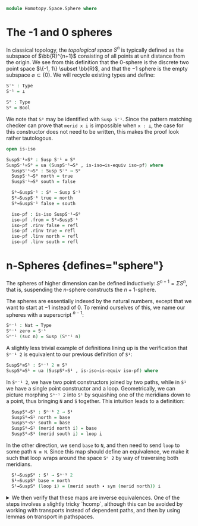 <!--
```agda
open import 1Lab.Prelude

open import Homotopy.Space.Suspension
open import Homotopy.Space.Circle
```
-->

```agda
module Homotopy.Space.Sphere where
```

# The -1 and 0 spheres

In classical topology, the _topological space_ $S^n$ is typically
defined as the subspace of $\bb{R}^{n+1}$ consisting of all points
at unit distance from the origin. We see from this definition that the
$0$-sphere is the discrete two point space $\{-1, 1\} \subset \bb{R}$,
and that the $-1$ sphere is the empty subspace $\varnothing \subset \{0\}$.
We will recycle existing types and define:

```agda
S⁻¹ : Type
S⁻¹ = ⊥

S⁰ : Type
S⁰ = Bool
```

We note that `S⁰` may be identified with `Susp S⁻¹`. Since the pattern
matching checker can prove that `merid x i` is impossible when `x : ⊥`,
the case for this constructor does not need to be written, this makes
the proof look rather tautologous.

```agda
open is-iso

SuspS⁻¹≃S⁰ : Susp S⁻¹ ≡ S⁰
SuspS⁻¹≃S⁰ = ua (SuspS⁻¹→S⁰ , is-iso→is-equiv iso-pf) where
  SuspS⁻¹→S⁰ : Susp S⁻¹ → S⁰
  SuspS⁻¹→S⁰ north = true
  SuspS⁻¹→S⁰ south = false

  S⁰→SuspS⁻¹ : S⁰ → Susp S⁻¹
  S⁰→SuspS⁻¹ true = north
  S⁰→SuspS⁻¹ false = south

  iso-pf : is-iso SuspS⁻¹→S⁰
  iso-pf .from = S⁰→SuspS⁻¹
  iso-pf .rinv false = refl
  iso-pf .rinv true = refl
  iso-pf .linv north = refl
  iso-pf .linv south = refl
```

# n-Spheres {defines="sphere"}

The spheres of higher dimension can be defined inductively:
$S^{n + 1} = \Sigma S^n$, that is, suspending the $n$-sphere constructs
the $n+1$-sphere.

The spheres are essentially indexed by the natural numbers, except that
we want to start at $-1$ instead of $0$. To remind ourselves of this,
we name our spheres with a superscript $^{n-1}$:

```agda
Sⁿ⁻¹ : Nat → Type
Sⁿ⁻¹ zero = S⁻¹
Sⁿ⁻¹ (suc n) = Susp (Sⁿ⁻¹ n)
```

A slightly less trivial example of definitions lining up is the verification
that `Sⁿ⁻¹ 2` is equivalent to our previous definition of `S¹`:

```agda
SuspS⁰≡S¹ : Sⁿ⁻¹ 2 ≡ S¹
SuspS⁰≡S¹ = ua (SuspS⁰→S¹ , is-iso→is-equiv iso-pf) where
```

In `Sⁿ⁻¹ 2`, we have two point constructors joined by two paths, while in
`S¹` we have a single point constructor and a loop. Geometrically, we
can picture morphing `Sⁿ⁻¹ 2` into `S¹` by squashing one of the meridians
down to a point, thus bringing `N` and `S` together. This intuition leads
to a definition:

```agda
  SuspS⁰→S¹ : Sⁿ⁻¹ 2 → S¹
  SuspS⁰→S¹ north = base
  SuspS⁰→S¹ south = base
  SuspS⁰→S¹ (merid north i) = base
  SuspS⁰→S¹ (merid south i) = loop i
```

In the other direction, we send `base` to `N`, and then need to send
`loop` to some path `N ≡ N`. Since this map should define an equivalence,
we make it such that loop wraps around the space `Sⁿ 2` by way of traversing
both meridians.

```agda
  S¹→SuspS⁰ : S¹ → Sⁿ⁻¹ 2
  S¹→SuspS⁰ base = north
  S¹→SuspS⁰ (loop i) = (merid south ∙ sym (merid north)) i
```

<details> <summary> We then verify that these maps are inverse equivalences.
One of the steps involves a slightly tricky `hcomp`, although this can be
avoided by working with transports instead of dependent paths, and then by
using lemmas on transport in pathspaces. </summary>

```agda
  iso-pf : is-iso SuspS⁰→S¹
  iso-pf .from = S¹→SuspS⁰
  iso-pf .rinv base = refl
  iso-pf .rinv (loop i) =
    ap (λ p → p i)
      (ap SuspS⁰→S¹ (merid south ∙ sym (merid north)) ≡⟨ ap-∙ SuspS⁰→S¹ (merid south) (sym (merid north))⟩
      loop ∙ refl                                     ≡⟨ ∙-idr _ ⟩
      loop                                            ∎)
  iso-pf .linv north = refl
  iso-pf .linv south = merid north
  iso-pf .linv (merid north i) j = merid north (i ∧ j)
  iso-pf .linv (merid south i) j = hcomp (∂ i ∨ ∂ j) λ where
    k (k = i0) → merid south i
    k (i = i0) → north
    k (i = i1) → merid north (j ∨ ~ k)
    k (j = i0) → ∙-filler (merid south) (sym (merid north)) k i
    k (j = i1) → merid south i
```
</details>

<!--
```agda
Sⁿ : Nat → Type∙ lzero
Sⁿ n = Sⁿ⁻¹ (suc n) , north
```
-->
